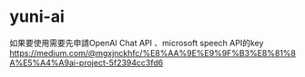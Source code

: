 # yuni-ai
如果要使用需要先申請OpenAI Chat API 、microsoft speech API的key
https://medium.com/@mgxjnckhfc/%E8%AA%9E%E9%9F%B3%E8%81%8A%E5%A4%A9ai-project-5f2394cc3fd6
